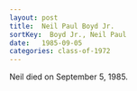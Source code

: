 ```yaml
---
layout: post
title:  Neil Paul Boyd Jr.
sortKey:  Boyd Jr., Neil Paul
date:   1985-09-05
categories: class-of-1972
---
```

Neil died on September 5, 1985.

